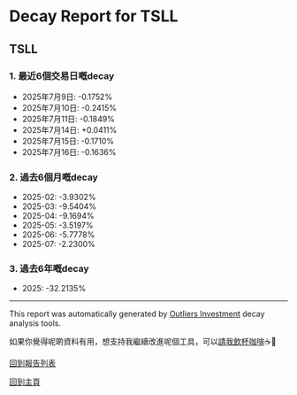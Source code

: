 # Decay Report for TSLL

## TSLL

### 1. 最近6個交易日嘅decay

- 2025年7月9日: -0.1752%
- 2025年7月10日: -0.2415%
- 2025年7月11日: -0.1849%
- 2025年7月14日: +0.0411%
- 2025年7月15日: -0.1710%
- 2025年7月16日: -0.1636%

### 2. 過去6個月嘅decay

- 2025-02: -3.9302%
- 2025-03: -9.5404%
- 2025-04: -9.1694%
- 2025-05: -3.5197%
- 2025-06: -5.7778%
- 2025-07: -2.2300%

### 3. 過去6年嘅decay

- 2025: -32.2135%

------------------------------
This report was automatically generated by [Outliers Investment](https://outliersecon.github.io/Outliers-Investment/) decay analysis tools.

如果你覺得呢啲資料有用，想支持我繼續改進呢個工具，可以[請我飲杯咖啡](https://buymeacoffee.com/outliersecon)☕🙏

[回到報告列表](https://outliersecon.github.io/Outliers-Investment/reports/reports_public)

[回到主頁](https://outliersecon.github.io/Outliers-Investment/)